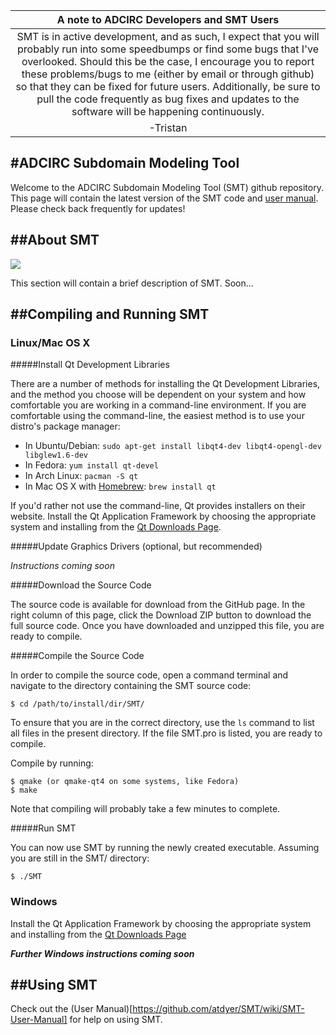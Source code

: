 | A note to ADCIRC Developers and SMT Users |
|:-------------------------------------------:|
| SMT is in active development, and as such, I expect that you will probably run into some speedbumps or find some bugs that I've overlooked. Should this be the case, I encourage you to report these problems/bugs to me (either by email or through github) so that they can be fixed for future users. Additionally, be sure to pull the code frequently as bug fixes and updates to the software will be happening continuously. |
| -Tristan |

#ADCIRC Subdomain Modeling Tool
-------------------------------------------------------------------------------

Welcome to the ADCIRC Subdomain Modeling Tool (SMT) github repository. This page will contain
the latest version of the SMT code and [user manual](https://github.com/atdyer/SMT/wiki/SMT-User-Manual). Please check
back frequently for updates!

##About SMT
-------------------------------------------------------------------------------
![](https://raw.githubusercontent.com/atdyer/SMT/master/images/caseStudy_allCreated.png)

This section will contain a brief description of SMT. Soon...

##Compiling and Running SMT
-------------------------------------------------------------------------------

### Linux/Mac OS X

#####Install Qt Development Libraries

There are a number of methods for installing the Qt Development Libraries, and the method
you choose will be dependent on your system and how comfortable you are working in a 
command-line environment. If you are comfortable using the command-line, the easiest
method is to use your distro's package manager:

* In Ubuntu/Debian: `sudo apt-get install libqt4-dev libqt4-opengl-dev libglew1.6-dev`
* In Fedora:        `yum install qt-devel`
* In Arch Linux:    `pacman -S qt`
* In Mac OS X with [Homebrew](http://mxcl.github.io/homebrew/): `brew install qt`

If you'd rather not use the command-line, Qt provides installers on their website.
Install the Qt Application Framework by choosing the appropriate system and installing
from the [Qt Downloads Page](http://qt-project.org/downloads).

#####Update Graphics Drivers (optional, but recommended)

*Instructions coming soon*

#####Download the Source Code

The source code is available for download from the GitHub page. In the right column of
this page, click the Download ZIP button to download the full source code. Once you have
downloaded and unzipped this file, you are ready to compile.

#####Compile the Source Code

In order to compile the source code, open a command terminal and navigate to the directory
containing the SMT source code:

    $ cd /path/to/install/dir/SMT/

To ensure that you are in the correct directory, use the `ls` command to list all files
in the present directory. If the file SMT.pro is listed, you are ready to compile.

Compile by running:

    $ qmake (or qmake-qt4 on some systems, like Fedora)
    $ make

Note that compiling will probably take a few minutes to complete.

#####Run SMT

You can now use SMT by running the newly created executable.
Assuming you are still in the SMT/ directory:

    $ ./SMT

### Windows

Install the Qt Application Framework by choosing the appropriate system
and installing from the [Qt Downloads Page](http://qt-project.org/downloads) 

***Further Windows instructions coming soon***

##Using SMT
-------------------------------------------------------------------------------

Check out the (User Manual)[https://github.com/atdyer/SMT/wiki/SMT-User-Manual] for help on using SMT.


